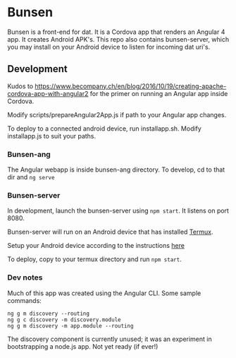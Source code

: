 # Bunsen

Bunsen is a front-end for dat. It is a Cordova app that renders an Angular 4 app. It creates Android APK's.
This repo also contains bunsen-server, which you may install on your Android device to listen for incoming dat uri's.

## Development

Kudos to https://www.becompany.ch/en/blog/2016/10/19/creating-apache-cordova-app-with-angular2 for the primer on running an Angular app inside Cordova.

Modify scripts/prepareAngular2App.js if path to your Angular app changes.

To deploy to a connected android device, run installapp.sh.  Modify installapp.js to suit your paths.

### Bunsen-ang

The Angular webapp is inside bunsen-ang directory. To develop, cd to that dir and `ng serve`

### Bunsen-server

In development, launch the bunsen-server using `npm start`. It listens on port 8080.

Bunsen-server will run on an Android device that has installed [Termux](https://termux.com).

Setup your Android device according to the instructions [here](https://medium.freecodecamp.org/building-a-node-js-application-on-android-part-1-termux-vim-and-node-js-dfa90c28958f)

To deploy, copy to your termux directory and run `npm start`.

### Dev notes

Much of this app was created using the Angular CLI. Some sample commands:

````
ng g m discovery --routing
ng g c discovery -m discovery.module
ng g m discovery -m app.module --routing

````

The discovery component is currently unused; it was an experiment in bootstrapping a node.js app.
Not yet ready (if ever!)

